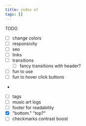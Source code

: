 ```yaml
---
title: index of
tags: []
---
```


TODO

- [ ] change colors
- [ ] responsivity
- [ ] seo
- [ ] links
- [ ] transitions
  - [ ] fancy transitions with header?
- [ ] fun to use
- [ ] fun to hover click buttons
-
- [ ] tags
- [ ] music art logs
- [ ] footer for readability
- [x] "bottom." "top?"
- [ ] checkmarks contrast boost
